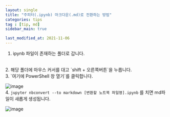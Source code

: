 ```yaml
---
layout: single
title: "주피터(.ipynb) 마크다운(.md)로 전환하는 방법"
categories: tips
tag : [tip, md]
sidebar_main: true

last_modified_at: 2021-11-06
---
```


1. ipynb 파일이 존재하는 폴더로 갑니다.  
<br/>
2. 해당 폴더에 마우스 커서를 대고 `shift + 오른쪽버튼`을 누릅니다. 
<br/>
3. `여기에 PowerShell 창 열기`를 클릭합니다.

![image](https://user-images.githubusercontent.com/78655692/140633417-ec054b58-d64f-4a06-b77a-a1d062be3146.png)
<br/>
4. `jupyter nbconvert --to markdown [변환할 노트북 파일명].ipynb` 를 치면 md파일이 새롭게 생성됩니다.

![image](https://user-images.githubusercontent.com/78655692/140633456-ffe28a87-e1c9-4462-83ac-b048324a293f.png)
